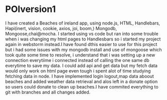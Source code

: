 # POIversion1
I have created a Beaches of ireland app, using node.js, HTML, Handlebars, Hapi(inert, vision, cookie, axios, joi, boom,) Mongodb, Mongoose,chai@mocha.
I started using vs code but ran into some trouble when i was changing my html pages to Handlesbars so i started my project again in webstorm instead.I have found dthis easier to use for this project but i had some issues with my mongodb install and use of mongoose which took quite some time to resolve, i understand that i was setting up a new connection everytiime i connected instead of calling the one same db everytime to save my data. I could add api and get data but my fetch data would only work on html page even tough i spent alot of time studying fetching data in node. I have implemented login logout,map data aboout beaches and added weather data retrieval and alos left in a donate option so users could donate to clean up beaches.I have commited everything to git with branches and all changes added.
